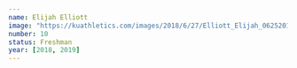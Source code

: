 ```yaml
---
name: Elijah Elliott
image: "https://kuathletics.com/images/2018/6/27/Elliott_Elijah_06252018.jpg?width=182&height=250&mode=crop&anchor=topcenter"
number: 10
status: Freshman
year: [2018, 2019]
---
```

